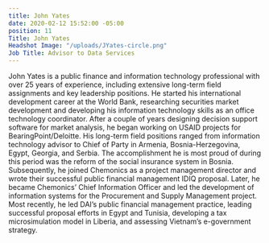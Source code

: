 ```yaml
---
title: John Yates
date: 2020-02-12 15:52:00 -05:00
position: 11
Title: John Yates
Headshot Image: "/uploads/JYates-circle.png"
Job Title: Advisor to Data Services
---
```


John Yates is a public finance and information technology professional with over 25 years of experience, including extensive long-term field assignments and key leadership positions. He started his international development career at the World Bank, researching securities market development and developing his information technology skills as an office technology coordinator. After a couple of years designing decision support software for market analysis, he began working on USAID projects for BearingPoint/Deloitte. His long-term field positions ranged from information technology advisor to Chief of Party in Armenia, Bosnia-Herzegovina, Egypt, Georgia, and Serbia. The accomplishment he is most proud of during this period was the reform of the social insurance system in Bosnia. Subsequently, he joined Chemonics as a project management director and wrote their successful public financial management IDIQ proposal. Later, he became Chemonics’ Chief Information Officer and led the development of information systems for the Procurement and Supply Management project. Most recently, he led DAI’s public financial management practice, leading successful proposal efforts in Egypt and Tunisia, developing a tax microsimulation model in Liberia, and assessing Vietnam’s e-government strategy. 